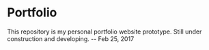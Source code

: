 # Portfolio
This repository is my personal portfolio website prototype. Still under construction and developing. -- Feb 25, 2017
